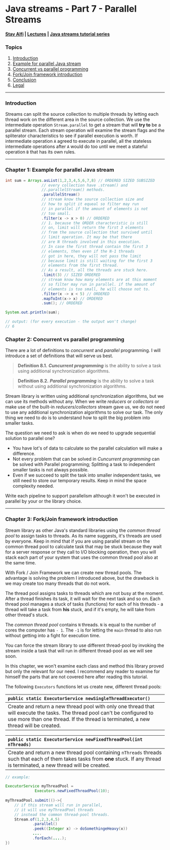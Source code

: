# Java streams - Part 7 - Parallel Streams
#### [Stav Alfi](https://github.com/stavalfi) | [Lectures](https://github.com/stavalfi/lectures) | [Java streams tutorial series](https://gist.github.com/stavalfi/969539b245fd71f18ecd14f48eed2a5d)

### Topics

1. [Introduction](#introduction)
2. [Example for parallel Java stream](#chapter-1-example-for-parallel-java-stream)
3. [Concurrent vs parallel programming](#chapter-2-concurrent-vs-parallel-programming)
4. [Fork/Join framework introduction](#chapter-3-forkjoin-framework-introduction)
5. [Conclusion](#conclusion)
6. [Legal](#legal)

---

### Introduction

Streams can split the source collection to multiple threads by letting each thread work on the different area in the source collection. We use the intermediate operation `Stream.parallel` to get a stream that will __try to__ be a parallel stream. Each stream operation will examine the stream flags and the spliterator characteristics to see if parallel execution is worth. If intermediate operation `A` agreed to execute in parallel, all the stateless intermediate operations after `A` would do too until we meet a stateful operation `B` that has its own rules. 

---

### Chapter 1: Example for parallel Java stream

```java
int sum = Arrays.asList(1,2,3,4,5,6,7,8) // ORDERED SIZED SUBSIZED
                // every collection have .stream() and
                //.parallelStream() methods.
                .parallelStream()
                // stream know the source collection size and
                // how to split it equeal so filter may run
                // in parallel if the amount of elements is not
                // too small.
                .filter(x -> x > 0) // ORDERED
                // 1. because the ORDER characteristic is still
                // on, limit will return the first 3 elements
                // from the source collection that survived until
                // limit operation. It may be that there
                // are N threads involved in this execution.
                // In case the first thread contain the first 3
                // elements, then even if the N-1 threads
                // got in here, they will not pass the limit
                // because limit is still waiting for the first 3
                // elements from the first thread.
                // As a result, all the threads are stuck here.
                .limit(3) // SIZED ORDERED
                // stream know how many elements are at this moment
                // so filter may run in parallel. if the amount of
                // elements is too small, he will choose not to.
                .filter(x -> x < 5) // ORDERED
                .mapToInt(x-> x) // ORDERED
                .sum(); // ORDERED

System.out.println(sum);

// output: (for every execution - the output won't change)
// 6
```

### Chapter 2: Concurrent vs parallel programming

There are a lot of definitions to _concurrent_ and _parallel_ programming. I will introduce a set of definitions that will serve us best.

> **Definition 8.1.** **_Cuncurrent programming_** is the ability to solve a task using additional synchronization algorithms.

> **Definition 8.2.** **_Parallel programming_** is the ability to solve a task without using additional synchronization algorithms.

Stream library is written using additional synchronization algorithms, but we can use its methods without any. When we write _reducers_ or _collectors_ or make use of the built-in _reducers_/_collectors_ stream gave us, we do not need to use any additional synchronization algorithms to solve our task. 
The only thing we need to do is to understand how to split the big problem into smaller tasks.

The question we need to ask is when do we need to upgrade sequential solution to parallel one? 
* You have lot's of data to calculate so the parallel calculation will make a difference.
* Not every problem that can be solved in _Cuncurrent programming_ can be solved with Parallel programming; Splitting a task to independent smaller tasks is not always possible.
* Even if we succeed to split the task into smaller independent tasks, we still need to store our temporary results. Keep in mind the space complexity needed.

Write each pipeline to support parallelism although it won't be executed in parallel by your or the library choice.

---

### Chapter 3: Fork/Join framework introduction

  Stream library as other Java's standard libraries using the _common thread pool_ to assign tasks to threads. As its name suggests, it's threads are used by everyone. Keep in mind that if you are using parallel stream on the common thread pool to calculate task that may be stuck because they wait for a server response or they call to I/O blocking operation, then you will stack each part of your system that uses the common thread pool also at the same time.
  
With  Fork / Join Framework we can create new thread pools. The advantage is solving the problem I introduced above, but the drawback is we may create too many threads that do not work.

The thread pool assigns tasks to threads which are not busy at the moment. After a thread finishes its task, it will wait for the next task and so on. Each thread pool manages a stuck of tasks (functions) for each of his threads - a thread will take a task from __his__ stuck, and if it's empty, he will take from other thread's stuck.

The _common thread pool_ contains `N` threads. `N` is equal to the number of cores the computer has `- 1`.  The `-1` is for letting the `main` thread to also run without getting into a fight for execution time.

You can force the stream library to use different thread-pool by invoking the stream inside a task that will run in different thread-pool as we will see soon.

In this chapter, we won't examine each class and method this library proved but only the relevant for our need. I recommend any reader to examine for himself the parts that are not covered here after reading this tutorial.

The following `Executors` functions let us create new, different thread pools:

| `public static ExecutorService newSingleThreadExecutor()`                                                                                                                                                         |
| :---------------------------------------------------------------------------------------------------------------------------------------------------------------------------------------------------------------- |
| Create and return a new thread pool with only one thread that will execute the tasks. The thread pool can't be configured to use more than one thread. If the thread is terminated, a new thread will be created. |

| `public static ExecutorService newFixedThreadPool(int nThreads)`  |
| :---------------------------------------------------------------- |
| Create and return a new thread pool containing `nThreads` threads such that each of them takes tasks from __one__ stuck. If any thread is terminated, a new thread will be created. |

```java
// example:

ExecutorService myThreadPool =
             Executors.newFixedThreadPool(10);
             
myThreadPool.submit(()->{
    // if this stream will run in parallel,
    // it will use myThreadPool threads
    // instead the common thread-pool threads.
    Stream.of(1,2,3,4,5)
            .parallel()
            .peek((Integer x) -> doSomethingeHeavy(x))
            ....
            .forEach(....);
})
```